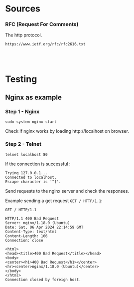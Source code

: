 # Sources #

### RFC (Request For Comments) ###

The http protocol. 
```
https://www.ietf.org/rfc/rfc2616.txt
```

<br/><br/>


# Testing #

## Nginx as example ##

### Step 1 - Nginx ###
```
sudo system nginx start
```

Check if nginx works by loading http://localhost on browser.


### Step 2 - Telnet ###
```
telnet localhost 80
```

If the connection is successful :
```
Trying 127.0.0.1...
Connected to localhost.
Escape character is '^]'.
```

Send requests to the nginx server and check the responses.

Example sending a get request `GET / HTTP/1.1`:
```
GET / HTTP/1.1

HTTP/1.1 400 Bad Request
Server: nginx/1.18.0 (Ubuntu)
Date: Sat, 06 Apr 2024 22:14:59 GMT
Content-Type: text/html
Content-Length: 166
Connection: close

<html>
<head><title>400 Bad Request</title></head>
<body>
<center><h1>400 Bad Request</h1></center>
<hr><center>nginx/1.18.0 (Ubuntu)</center>
</body>
</html>
Connection closed by foreign host.
```